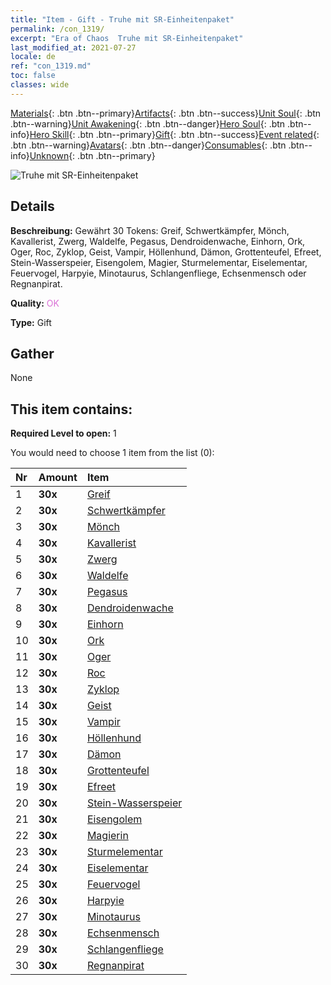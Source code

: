 ```yaml
---
title: "Item - Gift - Truhe mit SR-Einheitenpaket"
permalink: /con_1319/
excerpt: "Era of Chaos  Truhe mit SR-Einheitenpaket"
last_modified_at: 2021-07-27
locale: de
ref: "con_1319.md"
toc: false
classes: wide
---
```

 [Materials](/ItemsDE/){: .btn .btn--primary}[Artifacts](/ItemsDE/Artifacts/){: .btn .btn--success}[Unit Soul](/ItemsDE/UnitSoul/){: .btn .btn--warning}[Unit Awakening](/ItemsDE/UnitAwakening/){: .btn .btn--danger}[Hero Soul](/ItemsDE/HeroSoul/){: .btn .btn--info}[Hero Skill](/ItemsDE/HeroSkill/){: .btn .btn--primary}[Gift](/ItemsDE/Gift/){: .btn .btn--success}[Event related](/ItemsDE/Events/){: .btn .btn--warning}[Avatars](/ItemsDE/Avatars/){: .btn .btn--danger}[Consumables](/ItemsDE/Consumables/){: .btn .btn--info}[Unknown](/ItemsDE/Unknown/){: .btn .btn--primary}

 ![Truhe mit SR-Einheitenpaket](/images/t/i_907035.png)

## Details
 **Beschreibung:** Gewährt 30 Tokens: Greif, Schwertkämpfer, Mönch, Kavallerist, Zwerg, Waldelfe, Pegasus, Dendroidenwache, Einhorn, Ork, Oger, Roc, Zyklop, Geist, Vampir, Höllenhund, Dämon, Grottenteufel, Efreet, Stein-Wasserspeier, Eisengolem, Magier, Sturmelementar, Eiselementar, Feuervogel, Harpyie, Minotaurus, Schlangenfliege, Echsenmensch oder Regnanpirat.

 **Quality:** <span style="color: #DA70D6">OK</span>

 **Type:** Gift

## Gather

  None

## This item contains:

 **Required Level to open:** 1

 You would need to choose 1 item from the list (0):

  | Nr | Amount |     Item    |
  |:---|:-------|:------------|
  | 1 |  **30x** | [Greif](/ItemsDE/unt_192/) |  | 
  | 2 |  **30x** | [Schwertkämpfer](/ItemsDE/unt_193/) |  | 
  | 3 |  **30x** | [Mönch](/ItemsDE/unt_194/) |  | 
  | 4 |  **30x** | [Kavallerist](/ItemsDE/unt_195/) |  | 
  | 5 |  **30x** | [Zwerg](/ItemsDE/unt_200/) |  | 
  | 6 |  **30x** | [Waldelfe](/ItemsDE/unt_201/) |  | 
  | 7 |  **30x** | [Pegasus](/ItemsDE/unt_202/) |  | 
  | 8 |  **30x** | [Dendroidenwache](/ItemsDE/unt_203/) |  | 
  | 9 |  **30x** | [Einhorn](/ItemsDE/unt_204/) |  | 
  | 10 |  **30x** | [Ork](/ItemsDE/unt_219/) |  | 
  | 11 |  **30x** | [Oger](/ItemsDE/unt_220/) |  | 
  | 12 |  **30x** | [Roc](/ItemsDE/unt_221/) |  | 
  | 13 |  **30x** | [Zyklop](/ItemsDE/unt_222/) |  | 
  | 14 |  **30x** | [Geist](/ItemsDE/unt_210/) |  | 
  | 15 |  **30x** | [Vampir](/ItemsDE/unt_211/) |  | 
  | 16 |  **30x** | [Höllenhund](/ItemsDE/unt_228/) |  | 
  | 17 |  **30x** | [Dämon](/ItemsDE/unt_229/) |  | 
  | 18 |  **30x** | [Grottenteufel](/ItemsDE/unt_230/) |  | 
  | 19 |  **30x** | [Efreet](/ItemsDE/unt_231/) |  | 
  | 20 |  **30x** | [Stein-Wasserspeier](/ItemsDE/unt_236/) |  | 
  | 21 |  **30x** | [Eisengolem](/ItemsDE/unt_237/) |  | 
  | 22 |  **30x** | [Magierin](/ItemsDE/unt_238/) |  | 
  | 23 |  **30x** | [Sturmelementar](/ItemsDE/unt_263/) |  | 
  | 24 |  **30x** | [Eiselementar](/ItemsDE/unt_264/) |  | 
  | 25 |  **30x** | [Feuervogel](/ItemsDE/unt_268/) |  | 
  | 26 |  **30x** | [Harpyie](/ItemsDE/unt_245/) |  | 
  | 27 |  **30x** | [Minotaurus](/ItemsDE/unt_248/) |  | 
  | 28 |  **30x** | [Echsenmensch](/ItemsDE/unt_254/) |  | 
  | 29 |  **30x** | [Schlangenfliege](/ItemsDE/unt_255/) |  | 
  | 30 |  **30x** | [Regnanpirat](/ItemsDE/unt_273/) |  | 
